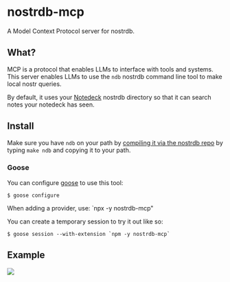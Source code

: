
# nostrdb-mcp

A Model Context Protocol server for nostrdb.

## What?

MCP is a protocol that enables LLMs to interface with tools and systems. This server enables LLMs to use the `ndb` nostrdb command line tool to make local nostr queries.

By default, it uses your [Notedeck](https://github.com/damus-io/notedeck) nostrdb directory so that it can search notes your notedeck has seen.

## Install

Make sure you have `ndb` on your path by [compiling it via the nostrdb repo](https://github.com/damus-io/nostrdb) by typing `make ndb` and copying it to your path.

### Goose

You can configure [goose](https://github.com/block/goose) to use this tool:

```
$ goose configure
```

When adding a provider, use: `npx -y nostrdb-mcp"

You can create a temporary session to try it out like so:

```
$ goose session --with-extension `npm -y nostrdb-mcp`
```

## Example

![](https://cdn.jb55.com/s/e2ed680f1de0e5e0.png)
